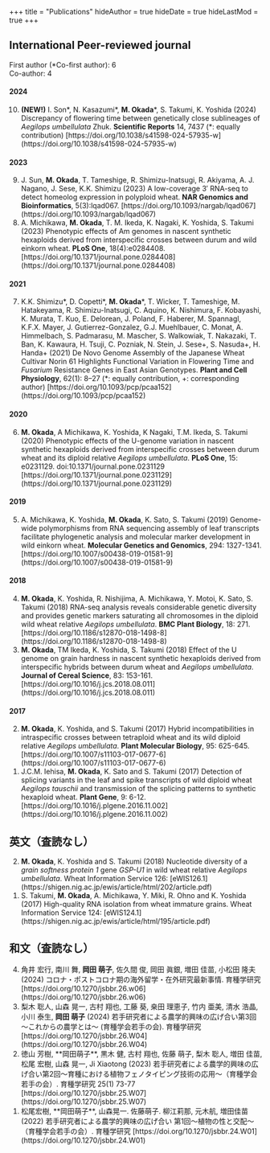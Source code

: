 +++
title = "Publications"
hideAuthor = true
hideDate = true
hideLastMod = true
+++

## International Peer-reviewed journal

First author (*Co-first author): 6  
Co-author: 4  

<section class="publication-section">

#### 2024

  <ol reversed start=10>
    <li><b>(NEW!)</b> I. Son*, N. Kasazumi*, <b>M. Okada</b>*, S. Takumi, K. Yoshida (2024) Discrepancy of flowering time between genetically close sublineages of <i>Aegilops umbellulata</i> Zhuk. <b>Scientific Reports</b> 14, 7437 (*: equally contribution) [https://doi.org/10.1038/s41598-024-57935-w](https://doi.org/10.1038/s41598-024-57935-w)</li>
  </ol>

#### 2023

  <ol reversed start=9>
    <li>J. Sun, <b>M. Okada</b>, T. Tameshige, R. Shimizu-Inatsugi, R. Akiyama, A. J. Nagano, J. Sese, K.K. Shimizu (2023) A low-coverage 3′ RNA-seq to detect homeolog expression in polyploid wheat. <b>NAR Genomics and Bioinformatics</b>, 5(3):lqad067. [https://doi.org/10.1093/nargab/lqad067](https://doi.org/10.1093/nargab/lqad067)</li>
    <li>A. Michikawa, <b>M. Okada</b>, T. M. Ikeda, K. Nagaki, K. Yoshida, S. Takumi (2023) Phenotypic effects of Am genomes in nascent synthetic hexaploids derived from interspecific crosses between durum and wild einkorn wheat. <b>PLoS One</b>, 18(4):e0284408. [https://doi.org/10.1371/journal.pone.0284408](https://doi.org/10.1371/journal.pone.0284408)</li>
  </ol>

#### 2021

  <ol reversed start=7>
    <li>K.K. Shimizu*, D. Copetti*, <b>M. Okada</b>*, T. Wicker, T. Tameshige, M. Hatakeyama, R. Shimizu-Inatsugi, C. Aquino, K. Nishimura, F. Kobayashi, K. Murata, T. Kuo, E. Delorean, J. Poland, F. Haberer, M. Spannagl, K.F.X. Mayer, J. Gutierrez-Gonzalez, G.J. Muehlbauer, C. Monat, A. Himmelbach, S. Padmarasu, M. Mascher, S. Walkowiak, T. Nakazaki, T. Ban, K. Kawaura, H. Tsuji, C. Pozniak, N. Stein, J. Sese+, S. Nasuda+, H. Handa+ (2021) De Novo Genome Assembly of the Japanese Wheat Cultivar Norin 61 Highlights Functional Variation in Flowering Time and <i>Fusarium</i> Resistance Genes in East Asian Genotypes. <b>Plant and Cell Physiology</b>, 62(1): 8–27 (*: equally contribution, +: corresponding author) [https://doi.org/10.1093/pcp/pcaa152](https://doi.org/10.1093/pcp/pcaa152)</li>
  </ol>

#### 2020

  <ol reversed start=6>
    <li><b>M. Okada</b>, A Michikawa, K. Yoshida, K Nagaki, T.M. Ikeda, S. Takumi (2020) Phenotypic effects of the U-genome variation in nascent synthetic hexaploids derived from interspecific crosses between durum wheat and its diploid relative <i>Aegilops umbellulata</i>. <b>PLoS One</b>, 15: e0231129. doi:10.1371/journal.pone.0231129 [https://doi.org/10.1371/journal.pone.0231129](https://doi.org/10.1371/journal.pone.0231129)</li>
  </ol>

#### 2019

  <ol reversed start=5>
    <li>A. Michikawa, K. Yoshida, <b>M. Okada</b>, K. Sato, S. Takumi (2019) Genome-wide polymorphisms from RNA sequencing assembly of leaf transcripts facilitate phylogenetic analysis and molecular marker development in wild einkorn wheat. <b>Molecular Genetics and Genomics</b>, 294: 1327-1341. [https://doi.org/10.1007/s00438-019-01581-9](https://doi.org/10.1007/s00438-019-01581-9)</li>
  </ol>

#### 2018

  <ol reversed start=4>
    <li><b>M. Okada</b>, K. Yoshida, R. Nishijima, A. Michikawa, Y. Motoi, K. Sato, S. Takumi (2018) RNA-seq analysis reveals considerable genetic diversity and provides genetic markers saturating all chromosomes in the diploid wild wheat relative <i>Aegilops umbellulata</i>. <b>BMC Plant Biology</b>, 18: 271. [https://doi.org/10.1186/s12870-018-1498-8](https://doi.org/10.1186/s12870-018-1498-8)</li> 
    <li><b>M. Okada</b>, TM Ikeda, K. Yoshida, S. Takumi (2018) Effect of the U genome on grain hardness in nascent synthetic hexaploids derived from interspecific hybrids between durum wheat and <i>Aegilops umbellulata</i>. <b>Journal of Cereal Science</b>, 83: 153-161. [https://doi.org/10.1016/j.jcs.2018.08.011](https://doi.org/10.1016/j.jcs.2018.08.011)</li>
  </ol>

#### 2017
  <ol reversed>
    <li><b>M. Okada</b>, K. Yoshida, and S. Takumi (2017) Hybrid incompatibilities in intraspecific crosses between tetraploid wheat and its wild diploid relative <i>Aegilops umbellulata</i>. <b>Plant Molecular Biology</b>, 95: 625-645. [https://doi.org/10.1007/s11103-017-0677-6](https://doi.org/10.1007/s11103-017-0677-6)</li>
    <li>J.C.M. Iehisa, <b>M. Okada</b>, K. Sato and S. Takumi (2017) Detection of splicing variants in the leaf and spike transcripts of wild diploid wheat <i>Aegilops tauschii</i> and transmission of the splicing patterns to synthetic hexaploid wheat. <b>Plant Gene</b>, 9: 6-12. [https://doi.org/10.1016/j.plgene.2016.11.002](https://doi.org/10.1016/j.plgene.2016.11.002)</li>
  </ol>

  ## 英文（査読なし）

  <ol reversed>
    <li><b>M. Okada</b>, K. Yoshida and S. Takumi (2018) Nucleotide diversity of a <i>grain softness protein 1</i> gene <i>GSP-U1</i> in wild wheat relative <i>Aegilops umbellulata</i>. Wheat Information Service 126: [eWIS126.1](https://shigen.nig.ac.jp/ewis/article/html/202/article.pdf)</li>
    <li>S. Takumi, <b>M. Okada</b>, A. Michikawa, Y. Miki, R. Ohno and K. Yoshida (2017) High-quality RNA isolation from wheat immature grains. Wheat Information Service 124: [eWIS124.1](https://shigen.nig.ac.jp/ewis/article/html/195/article.pdf)</li>
  </ol>

  ## 和文（査読なし）

  <ol reversed>
    <li>角井 宏行, 南川 舞, <b>岡田 萌子</b>, 佐久間 俊, 岡田 眞銀, 増田 佳苗, 小松田 隆夫　(2024) コロナ・ポストコロナ期の海外留学・在外研究最新事情. 育種学研究 [https://doi.org/10.1270/jsbbr.26.w06](https://doi.org/10.1270/jsbbr.26.w06)</li>
    <li>梨木 聡人, 山森 晃一, 古村 翔也, 工藤 葵, 桒田 理恵子, 竹内 亜美, 清水 浩晶, 小川 泰生, <b>岡田 萌子</b> (2024) 若手研究者による農学的興味の広げ合い第3回～これからの農学とは～ (育種学会若手の会). 育種学研究 [https://doi.org/10.1270/jsbbr.26.W04](https://doi.org/10.1270/jsbbr.26.W04)</li>
    <li>徳山 芳樹, **岡田萌子**, 黒木 健, 古村 翔也, 佐藤 萌子, 梨木 聡人, 増田 佳苗, 松尾 宏樹, 山森 晃一, Ji Xiaotong (2023) 若手研究者による農学的興味の広げ合い第2回～育種における植物フェノタイピング技術の応用～（育種学会若手の会）. 育種学研究 25(1) 73-77 [https://doi.org/10.1270/jsbbr.25.W07](https://doi.org/10.1270/jsbbr.25.W07)</li>
    <li>松尾宏樹, **岡田萌子**, 山森晃一. 佐藤萌子. 柳江莉那, 元木航, 増田佳苗 (2022) 若手研究者による農学的興味の広げ合い 第1回～植物の性と交配～（育種学会若手の会）. 育種学研究  [https://doi.org/10.1270/jsbbr.24.W01](https://doi.org/10.1270/jsbbr.24.W01)</li>
  </ol>

</section>
